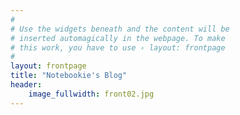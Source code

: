 ```yaml
---
#
# Use the widgets beneath and the content will be
# inserted automagically in the webpage. To make
# this work, you have to use › layout: frontpage
#
layout: frontpage
title: "Notebookie's Blog"
header:
    image_fullwidth: front02.jpg
---
```

